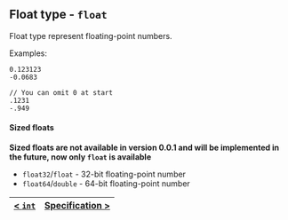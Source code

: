 ## Float type - `float`
Float type represent floating-point numbers.

Examples:
```
0.123123
-0.0683

// You can omit 0 at start
.1231
-.949
```

#### Sized floats
**Sized floats are not available in version 0.0.1 and will be implemented in the future, now only `float` is available**
- `float32`/`float` - 32-bit floating-point number
- `float64`/`double` - 64-bit floating-point number


| [< `int`](./int.md) | [Specification >](../index.md) |
|:---:|:---:|
